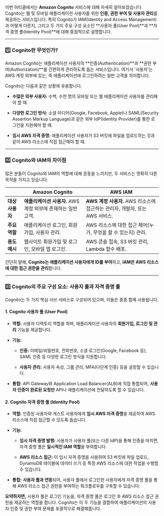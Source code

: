 
이번 아티클에서는 **Amazon Cognito** 서비스에 대해 자세히 알아보겠습니다. Cognito는 웹 및 모바일 애플리케이션 사용자를 위한 **인증, 권한 부여 및 사용자 관리**를 제공하는 서비스입니다. 특히 Cognito가 IAM(Identity and Access Management)과 어떻게 다른지, 그리고 두 가지 주요 구성 요소인 **사용자 풀(User Pool)**과 **자격 증명 풀(Identity Pool)**에 대해 중점적으로 설명합니다.

---

### 1️⃣ Cognito란 무엇인가?

Amazon Cognito는 애플리케이션 사용자의 **인증(Authentication)**과 **권한 부여(Authorization)**를 간편하게 관리하도록 돕는 서비스입니다. 여기서 '사용자'는 AWS 계정 외부에 있는, 즉 애플리케이션에 로그인하려는 일반 고객을 의미합니다.

Cognito는 다음과 같은 상황에 유용합니다.

- **수많은 외부 사용자:** 수백, 수천 명의 모바일 또는 웹 애플리케이션 사용자를 관리해야 할 때.
    
- **다양한 로그인 방식:** 소셜 미디어(Google, Facebook, Apple)나 SAML(Security Assertion Markup Language)과 같은 외부 IdP(Identity Provider)를 통한 로그인을 지원해야 할 때.
    
- **임시 AWS 자격 증명:** 애플리케이션 사용자가 S3 버킷에 파일을 업로드하는 것과 같이 AWS 리소스에 직접 접근해야 할 때.

---

### 2️⃣ Cognito와 IAM의 차이점

많은 분들이 Cognito와 IAM의 역할에 대해 혼동을 느끼지만, 두 서비스는 명확히 다른 목적을 가지고 있습니다.

| |**Amazon Cognito**|**AWS IAM**|
|---|---|---|
|**대상 사용자**|**애플리케이션 사용자.** AWS 계정 외부에 존재하는 일반 고객.|**AWS 계정 사용자.** AWS 리소스에 접근하는 관리자, 개발자, 또는 AWS 서비스.|
|**주요 역할**|애플리케이션 로그인, 회원 가입, 사용자 관리.|AWS 리소스에 대한 접근 제어(누가, 무엇을 할 수 있는지) 관리.|
|**용도 예시**|웹사이트 회원가입 및 로그인, 모바일 앱 로그인.|AWS 콘솔 접속, S3 버킷 관리, Lambda 함수 배포.|

간단히 말해, **Cognito는 애플리케이션 사용자에게 ID를 부여**하고, **IAM은 AWS 리소스에 대한 접근 권한을 관리**합니다.

---

### 3️⃣ Cognito의 주요 구성 요소: 사용자 풀과 자격 증명 풀

Cognito는 두 가지 핵심 서브 서비스로 구성되어 있으며, 이들은 종종 함께 사용됩니다.

#### **1. Cognito 사용자 풀 (User Pool)**

- **역할:** 사용자 디렉토리 역할을 하며, 애플리케이션 사용자의 **회원가입, 로그인 및 관리** 기능을 제공합니다.
    
- **기능:**
    
    - **인증:** 이메일/비밀번호, 전화번호, 소셜 로그인(Google, Facebook 등), SAML 인증 등 다양한 로그인 방식을 지원합니다.
        
    - **사용자 관리:** 사용자 속성, 그룹 관리, MFA(다단계 인증) 등을 설정할 수 있습니다.
        
- **통합:** API Gateway와 Application Load Balancer(ALB)에 직접 통합되어, **사용자 인증이 완료된 요청만** API나 애플리케이션에 전달하도록 할 수 있습니다.

#### **2. Cognito 자격 증명 풀 (Identity Pool)**

- **역할:** 인증된 사용자와 게스트 사용자에게 **임시 AWS 자격 증명**을 제공하여 AWS 리소스에 직접 접근할 수 있도록 돕습니다.
    
- **기능:**
    
    - **임시 자격 증명 발행:** 사용자가 사용자 풀(또는 다른 IdP)을 통해 인증을 마치면, 자격 증명 풀은 **일시적인 IAM 역할**을 부여합니다.
        
    - **AWS 리소스 접근:** 이 임시 자격 증명을 사용하여 S3 버킷에 파일 업로드, DynamoDB 테이블에 데이터 쓰기 등 특정 AWS 리소스에 대한 작업을 수행할 수 있습니다.
        
- **통합:** **사용자 풀과 연동**되어, 사용자 풀에서 로그인한 사용자에게 자격 증명 풀을 통해 AWS 리소스 접근 권한을 부여하는 워크플로우를 구축할 수 있습니다.

**요약하자면,** 사용자 풀은 로그인 기능을, 자격 증명 풀은 로그인 후 AWS 리소스 접근 권한을 제공하는 역할을 합니다. Cognito는 이 두 기능을 결합하여 애플리케이션의 사용자 인증 및 권한 부여 문제를 포괄적으로 해결해줍니다.